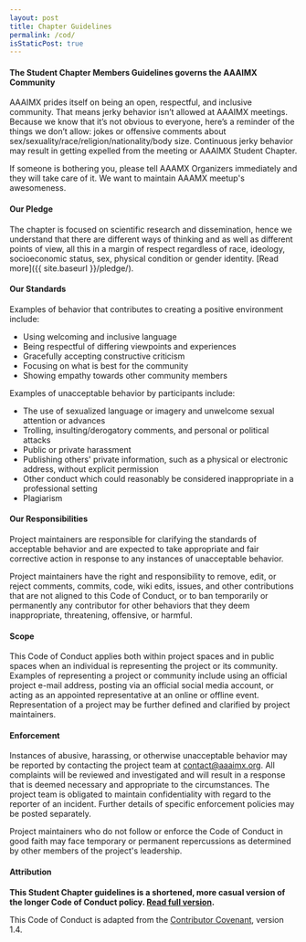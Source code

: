 ```yaml
---
layout: post
title: Chapter Guidelines
permalink: /cod/
isStaticPost: true
---
```


#### The Student Chapter Members Guidelines governs the AAAIMX Community

AAAIMX prides itself on being an open, respectful, and inclusive community. That means jerky behavior isn’t allowed at AAAIMX meetings. Because we know that it’s not obvious to everyone, here’s a reminder of the things we don’t allow: jokes or offensive comments about sex/sexuality/race/religion/nationality/body size. Continuous jerky behavior may result in getting expelled from the meeting or AAAIMX Student Chapter.

If someone is bothering you, please tell AAAMX Organizers immediately and they will take care of it. We want to maintain AAAMX meetup's awesomeness.

#### Our Pledge

The chapter is focused on scientific research and dissemination, hence we understand that there are different ways of thinking and as well as different points of view, all this in a margin of respect regardless of race, ideology, socioeconomic status, sex, physical condition or gender identity. [Read more]({{ site.baseurl }}/pledge/).

#### Our Standards

Examples of behavior that contributes to creating a positive environment
include:

-   Using welcoming and inclusive language
-   Being respectful of differing viewpoints and experiences
-   Gracefully accepting constructive criticism
-   Focusing on what is best for the community
-   Showing empathy towards other community members

Examples of unacceptable behavior by participants include:

-   The use of sexualized language or imagery and unwelcome sexual attention or
advances
-   Trolling, insulting/derogatory comments, and personal or political attacks
-   Public or private harassment
-   Publishing others' private information, such as a physical or electronic
  address, without explicit permission
-   Other conduct which could reasonably be considered inappropriate in a
  professional setting
- Plagiarism

#### Our Responsibilities

Project maintainers are responsible for clarifying the standards of acceptable
behavior and are expected to take appropriate and fair corrective action in
response to any instances of unacceptable behavior.

Project maintainers have the right and responsibility to remove, edit, or
reject comments, commits, code, wiki edits, issues, and other contributions
that are not aligned to this Code of Conduct, or to ban temporarily or
permanently any contributor for other behaviors that they deem inappropriate,
threatening, offensive, or harmful.

#### Scope

This Code of Conduct applies both within project spaces and in public spaces
when an individual is representing the project or its community. Examples of
representing a project or community include using an official project e-mail
address, posting via an official social media account, or acting as an appointed
representative at an online or offline event. Representation of a project may be
further defined and clarified by project maintainers.

#### Enforcement

Instances of abusive, harassing, or otherwise unacceptable behavior may be
reported by contacting the project team at contact@aaaimx.org. All
complaints will be reviewed and investigated and will result in a response that
is deemed necessary and appropriate to the circumstances. The project team is
obligated to maintain confidentiality with regard to the reporter of an incident.
Further details of specific enforcement policies may be posted separately.

Project maintainers who do not follow or enforce the Code of Conduct in good
faith may face temporary or permanent repercussions as determined by other
members of the project's leadership.

#### Attribution

__This Student Chapter guidelines is a shortened, more casual version of the longer Code of Conduct policy. [Read full version](http://meta.wikimedia.org/wiki/Don%27t_be_a_dick).__

This Code of Conduct is adapted from the [Contributor Covenant](http://contributor-covenant.org/version/1/4), version 1.4.

<img class="img-responsive feature-image" src="{{ site.baseurl }}/img/posts/cod.jpg" style="display:none">